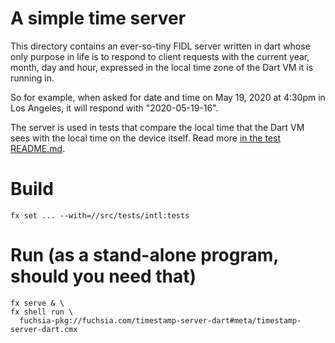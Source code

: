 # A simple time server

This directory contains an ever-so-tiny FIDL server written in dart whose only purpose in life is to
respond to client requests with the current year, month, day and hour, expressed in the local time
zone of the Dart VM it is running in.

So for example, when asked for date and time on May 19, 2020 at 4:30pm in Los Angeles, it will
respond with "2020-05-19-16".

The server is used in tests that compare the local time that the Dart VM sees with the local time on
the device itself.  Read more [in the test README.md](../timezone/README.md).

# Build

```
fx set ... --with=//src/tests/intl:tests
```

# Run (as a stand-alone program, should you need that)

```
fx serve & \
fx shell run \
  fuchsia-pkg://fuchsia.com/timestamp-server-dart#meta/timestamp-server-dart.cmx
```


